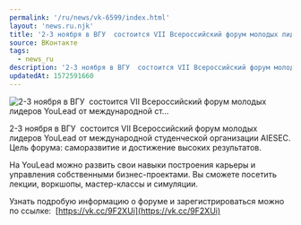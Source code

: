 ```yaml
---
permalink: '/ru/news/vk-6599/index.html'
layout: 'news.ru.njk'
title: '2-3 ноября в ВГУ  состоится VII Всероссийский форум молодых лидеров YouLead от международной ст…'
source: ВКонтакте
tags:
  - news_ru
description: '2-3 ноября в ВГУ  состоится VII Всероссийский форум молодых лидеров YouLead от международной ст…'
updatedAt: 1572591660
---
```

![2-3 ноября в ВГУ  состоится VII Всероссийский форум молодых лидеров YouLead от международной ст…](https://sun9-4.userapi.com/impf/c855332/v855332074/146a6c/iTAQHUQiyQU.jpg?size=1280x865&quality=96&proxy=1&sign=5b76df7365ee376d3b7dc79c2735c605&c_uniq_tag=wU8u8h1sB6-hoQbZ_Na_x-smRU81Q56dOb2CtB_iTXA&type=album)

2-3 ноября в ВГУ  состоится VII Всероссийский форум молодых лидеров YouLead от международной студенческой организации AIESEC. Цель форума: саморазвитие и достижение высоких результатов.

На YouLead можно развить свои навыки построения карьеры и управления собственными бизнес-проектами. Вы сможете посетить лекции, воркшопы, мастер-классы и симуляции.

Узнать подробую информацию о форуме и зарегистрироваться можно по ссылке:  [https://vk.cc/9F2XUi](https://vk.cc/9F2XUi)
